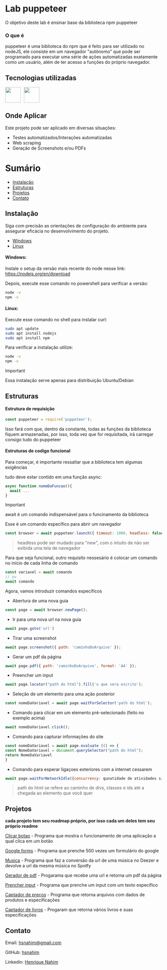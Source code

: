 <!-- Exemplo de uso do template: https://github.com/kspencerl/lab-springboot-basic-api -->

# Lab puppeteer
O objetivo deste lab é ensinar base da biblioteca npm puppeteer

### O que é
puppeteer é uma biblioteca do npm que é feito para ser utilizado no nodeJS, ele consiste em um navegador "autônomo" que pode ser programado para executar uma série de ações automatizadas exatamente como um usuário, além de ter acesso a funções do próprio navegador.

## Tecnologias utilizadas
<!-- Link com os badges para inserir abaixo https://devicon.dev/ -->
<div style="display: flex; gap: 10px;">
  <img width="50px" src="https://cdn.jsdelivr.net/gh/devicons/devicon@latest/icons/nodejs/nodejs-original-wordmark.svg"/>  
  <img width="50px" src="https://cdn.jsdelivr.net/gh/devicons/devicon/icons/npm/npm-original-wordmark.svg">
</div>

## Onde Aplicar
Este projeto pode ser aplicado em diversas situações:
- Testes automatizados/Interações automatizadas
- Web scraping
- Geração de Screenshots e/ou PDFs


# Sumário

* [Instalação](#instalação)
* [Estruturas](#estruturas)
* [Projetos](#projetos)
* [Contato](#contato)

## Instalação

Siga com precisão as orientações de configuração do ambiente para assegurar eficácia no desenvolvimento do projeto.

* [Windows](#windows)
* [Linux](#linux)

#### Windows:
Instale o setup da versão mais recente do node nesse link:
https://nodejs.org/en/download

Depois, execute esse comando no powershell para verificar a versão:
```bash
node -v
npm -v
```
#### Linux:
Execute esse comando no shell para instalar curl:
```bash
sudo apt update
sudo apt install nodejs
sudo apt install npm
```
Para verificar a instalação utilize:
```bash
node -v
npm -v
```
> [!IMPORTANT]
> Essa instalação serve apenas para distribuição Ubuntu/Debian

## Estruturas

#### Estrutura de requisição
```js
const puppeteer = require('puppeteer');
```
Isso fará com que, dentro da constante, todas as funções da biblioteca fiquem armazenadas, por isso, toda vez que for requisitada, irá carregar consigo tudo do puppeteer

#### Estruturas de codigo funcional
Para começar, é importante ressaltar que a biblioteca tem algumas exigências

tudo deve estar contido em uma função async:
```js
async function nomeDaFuncao(){
  await ...
}
```
> [!IMPORTANT]
> await é um comando indispensável para o funcinamento da biblioteca

Esse é um comando específico para abrir um navegador
```js
const browser = await puppeteer.launch({ timeout: 1000, headless: false });
```
> headless pode ser mudado para "new", com o intuito de não ser exibida uma tela de navegador  

Para que seja funcional, outro requisito nessesário é colocar um comando no início de cada linha de comando
```js
const variavel = await comando
// ou
await comando
```
Agora, vamos introduzir comandos específicos
* Abertura de uma nova guia
```js
const page = await browser.newPage();
```

* Ir para uma nova url na nova guia
```js
await page.goto('url')
```

* Tirar uma screenshot
```js
await page.screenshot({ path: 'caminhoDoArquivo' });
```

* Gerar um pdf da página
```js
await page.pdf({ path: 'caminhoDoArquivo', format: 'A4' });
```

* Preencher um input
```js
await page.locator("path do html").fill('o que sera escrito');
```

* Seleção de um elemento para uma ação posterior
```js
const nomeDaVariavel = await page.waitForSelector('path do html');
```

* Comando para clicar em um elemento pré-selecionado (feito no exemplo acima)
```js
await nomeDaVariavel.click();
```

* Comando para capturar informações do site
```js
const nomeDaVariavel = await page.evaluate (() => {
const NomeDaVariavel = document.querySelector("path do html");
return NomeDaVariavel
}
```

* Comando para esperar ligaçoes exteriores com a internet cessarem
```js
await page.waitForNetworkIdle({concurrency: qunatidade de atividades simuntaneas, idleTime: tempo de inativiade })
```
> path do html se refere ao caminho de divs, classes e ids até a chegada ao elemento que você quer

## Projetos
**cada projeto tem seu roadmap próprio, por isso cada um deles tem seu próprio readme**

[Clicar botao](clicar_botao) - Programa que mostra o funcionamento de uma aplicação a qual clica em um botão

[Google forms](google_forms) - Programa que prenche 500 vezes um formulário do google

[Musica](musica) - Programa que faz a conversão da url de uma música no Deezer e devolve a url da mesma música no Spotfy

[Gerador de pdf](pdfGenerator) - Progarama que recebe uma url e retorna um pdf da página

[Prencher input](preencher_input) - Programa que prenche um input com um texto específico

[Captador de preços](prices_geter) - Programa que retorna arquivos com dados de produtos e especificações

[Captador de livros](books_gater) - Progaram que retorna vários livros e suas especificações
## Contato
Email: [hsnahim@gmail.com](mailto:hsnahim@gmail.com)

GitHub: [hsnahim](https://github.com/hsnahim)

Linkedin: [Henrique Nahim](https://www.linkedin.com/in/henrique-nahim-3a71a8267/)
